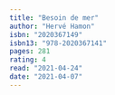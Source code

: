 ```yaml
---
title: "Besoin de mer"
author: "Hervé Hamon"
isbn: "2020367149"
isbn13: "978-2020367141"
pages: 281
rating: 4
read: "2021-04-24"
date: "2021-04-07"
---
```

